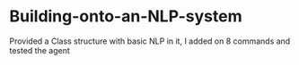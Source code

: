 # Building-onto-an-NLP-system
Provided a Class structure with basic NLP in it, I added on 8 commands and tested the agent
